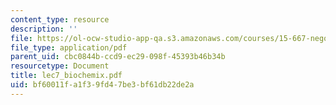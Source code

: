 ```yaml
---
content_type: resource
description: ''
file: https://ol-ocw-studio-app-qa.s3.amazonaws.com/courses/15-667-negotiation-and-conflict-management-spring-2001/bf60011fa1f39fd47be3bf61db22de2a_lec7_biochemix.pdf
file_type: application/pdf
parent_uid: cbc0844b-ccd9-ec29-098f-45393b46b34b
resourcetype: Document
title: lec7_biochemix.pdf
uid: bf60011f-a1f3-9fd4-7be3-bf61db22de2a
---
```

